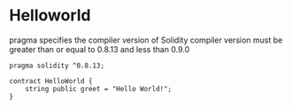 # Helloworld

pragma specifies the compiler version of Solidity
compiler version must be greater than or equal to 0.8.13 and less than 0.9.0

```solidity
pragma solidity ^0.8.13;

contract HelloWorld {
    string public greet = "Hello World!";
}
```
